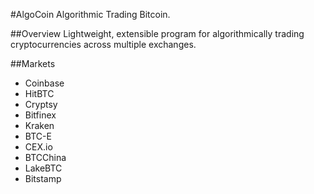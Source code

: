#AlgoCoin
Algorithmic Trading Bitcoin. 

##Overview 
Lightweight, extensible program for algorithmically trading cryptocurrencies across multiple exchanges. 

##Markets

- Coinbase
- HitBTC
- Cryptsy
- Bitfinex
- Kraken
- BTC-E
- CEX.io
- BTCChina
- LakeBTC
- Bitstamp

